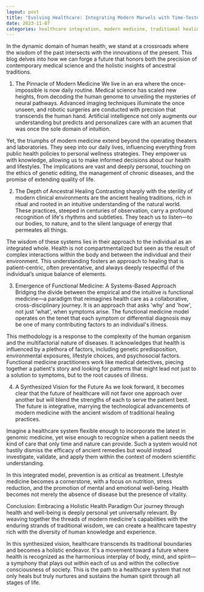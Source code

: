 ```yaml
---
layout: post
title: "Evolving Healthcare: Integrating Modern Marvels with Time-Tested Systems"
date: 2023-11-07
categories: healthcare integration, modern medicine, traditional healing, functional medicine
---
```


In the dynamic domain of human health, we stand at a crossroads where the wisdom of the past intersects with the innovations of the present. This blog delves into how we can forge a future that honors both the precision of contemporary medical science and the holistic insights of ancestral traditions.

1. The Pinnacle of Modern Medicine
We live in an era where the once-impossible is now daily routine. Medical science has scaled new heights, from decoding the human genome to unveiling the mysteries of neural pathways. Advanced imaging techniques illuminate the once unseen, and robotic surgeries are conducted with precision that transcends the human hand. Artificial intelligence not only augments our understanding but predicts and personalizes care with an acumen that was once the sole domain of intuition.

Yet, the triumphs of modern medicine extend beyond the operating theaters and laboratories. They seep into our daily lives, influencing everything from public health policies to personal wellness strategies. They empower us with knowledge, allowing us to make informed decisions about our health and lifestyles. The implications are vast and deeply personal, touching on the ethics of genetic editing, the management of chronic diseases, and the promise of extending quality of life.

2. The Depth of Ancestral Healing
Contrasting sharply with the sterility of modern clinical environments are the ancient healing traditions, rich in ritual and rooted in an intuitive understanding of the natural world. These practices, steeped in centuries of observation, carry a profound recognition of life's rhythms and subtleties. They teach us to listen—to our bodies, to nature, and to the silent language of energy that permeates all things.

The wisdom of these systems lies in their approach to the individual as an integrated whole. Health is not compartmentalized but seen as the result of complex interactions within the body and between the individual and their environment. This understanding fosters an approach to healing that is patient-centric, often preventative, and always deeply respectful of the individual’s unique balance of elements.

3. Emergence of Functional Medicine: A Systems-Based Approach
Bridging the divide between the empirical and the intuitive is functional medicine—a paradigm that reimagines health care as a collaborative, cross-disciplinary journey. It is an approach that asks 'why' and 'how', not just 'what', when symptoms arise. The functional medicine model operates on the tenet that each symptom or differential diagnosis may be one of many contributing factors to an individual's illness.

This methodology is a response to the complexity of the human organism and the multifactorial nature of diseases. It acknowledges that health is influenced by a plethora of factors, including genetic predisposition, environmental exposures, lifestyle choices, and psychosocial factors. Functional medicine practitioners work like medical detectives, piecing together a patient's story and looking for patterns that might lead not just to a solution to symptoms, but to the root causes of illness.

4. A Synthesized Vision for the Future
As we look forward, it becomes clear that the future of healthcare will not favor one approach over another but will blend the strengths of each to serve the patient best. The future is integrative, marrying the technological advancements of modern medicine with the ancient wisdom of traditional healing practices.

Imagine a healthcare system flexible enough to incorporate the latest in genomic medicine, yet wise enough to recognize when a patient needs the kind of care that only time and nature can provide. Such a system would not hastily dismiss the efficacy of ancient remedies but would instead investigate, validate, and apply them within the context of modern scientific understanding.

In this integrated model, prevention is as critical as treatment. Lifestyle medicine becomes a cornerstone, with a focus on nutrition, stress reduction, and the promotion of mental and emotional well-being. Health becomes not merely the absence of disease but the presence of vitality.

Conclusion: Embracing a Holistic Health Paradigm
Our journey through health and well-being is deeply personal yet universally relevant. By weaving together the threads of modern medicine's capabilities with the enduring strands of traditional wisdom, we can create a healthcare tapestry rich with the diversity of human knowledge and experience.

In this synthesized vision, healthcare transcends its traditional boundaries and becomes a holistic endeavor. It's a movement toward a future where health is recognized as the harmonious interplay of body, mind, and spirit—a symphony that plays out within each of us and within the collective consciousness of society. This is the path to a healthcare system that not only heals but truly nurtures and sustains the human spirit through all stages of life.





